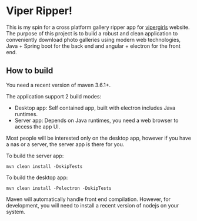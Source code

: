 # Viper Ripper!

This is my spin for a cross platform gallery ripper app for [vipergirls](https://vipergirls.to) website.
The purpose of this project is to build a robust and clean application to conveniently download photo galleries using modern web technologies, Java + Spring boot for the back end and angular + electron for the front end.

## How to build
You need a recent version of maven 3.6.1+.

The application support 2 build modes:
 - Desktop app: Self contained app, built with electron includes Java runtimes.
 - Server app: Depends on Java runtimes, you need a web browser to access the app UI.

Most people will be interested only on the desktop app, however if you have a nas or a server, the server app is there for you.

To build the server app:

    mvn clean install -DskipTests
To build the desktop app:

    mvn clean install -Pelectron -DskipTests

Maven will automatically handle front end compilation. However, for development, you will need to install a recent version of nodejs on your system.
